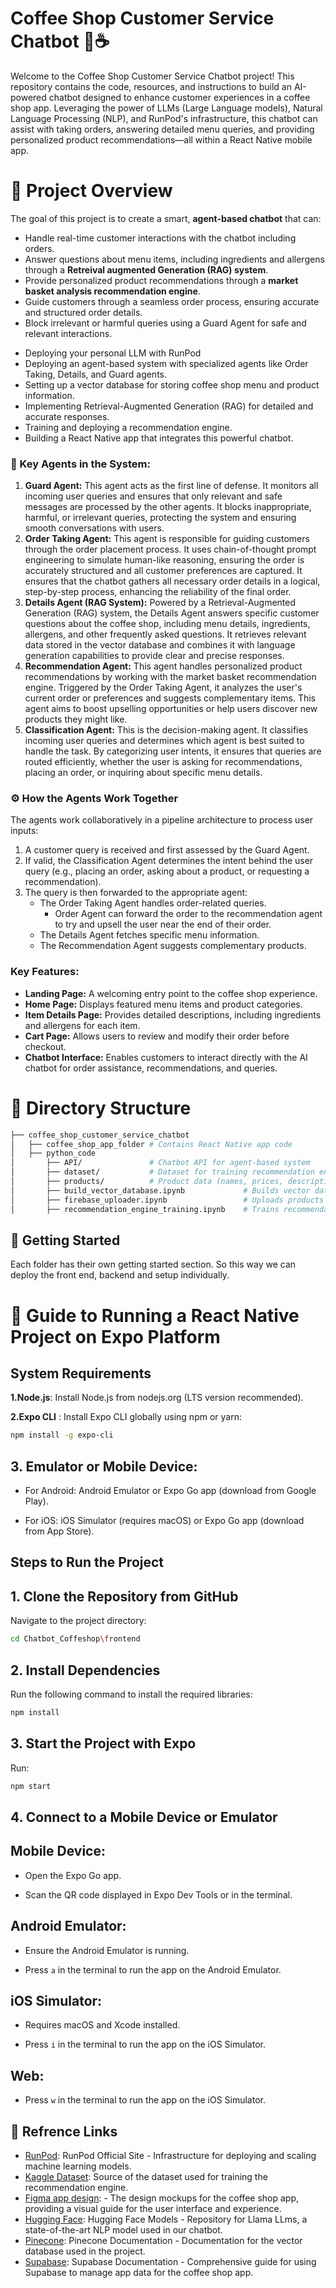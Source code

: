 # Coffee Shop Customer Service Chatbot 🚀☕️

Welcome to the Coffee Shop Customer Service Chatbot project! This repository contains the code, resources, and instructions to build an AI-powered chatbot designed to enhance customer experiences in a coffee shop app. Leveraging the power of LLMs (Large Language models), Natural Language Processing (NLP), and RunPod's infrastructure, this chatbot can assist with taking orders, answering detailed menu queries, and providing personalized product recommendations—all within a React Native mobile app.

# 🎯 Project Overview

The goal of this project is to create a smart, **agent-based chatbot** that can:

- Handle real-time customer interactions with the chatbot including orders.
- Answer questions about menu items, including ingredients and allergens through a **Retreival augmented Generation (RAG) system**.
- Provide personalized product recommendations through a **market basket analysis recommendation engine**.
- Guide customers through a seamless order process, ensuring accurate and structured order details.
- Block irrelevant or harmful queries using a Guard Agent for safe and relevant interactions.

* Deploying your personal LLM with RunPod
* Deploying an agent-based system with specialized agents like Order Taking, Details, and Guard agents.
* Setting up a vector database for storing coffee shop menu and product information.
* Implementing Retrieval-Augmented Generation (RAG) for detailed and accurate responses.
* Training and deploying a recommendation engine.
* Building a React Native app that integrates this powerful chatbot.

### 🤖 Key Agents in the System:

1. **Guard Agent:**
   This agent acts as the first line of defense. It monitors all incoming user queries and ensures that only relevant and safe messages are processed by the other agents. It blocks inappropriate, harmful, or irrelevant queries, protecting the system and ensuring smooth conversations with users.
2. **Order Taking Agent:**
   This agent is responsible for guiding customers through the order placement process. It uses chain-of-thought prompt engineering to simulate human-like reasoning, ensuring the order is accurately structured and all customer preferences are captured. It ensures that the chatbot gathers all necessary order details in a logical, step-by-step process, enhancing the reliability of the final order.
3. **Details Agent (RAG System):**
   Powered by a Retrieval-Augmented Generation (RAG) system, the Details Agent answers specific customer questions about the coffee shop, including menu details, ingredients, allergens, and other frequently asked questions. It retrieves relevant data stored in the vector database and combines it with language generation capabilities to provide clear and precise responses.
4. **Recommendation Agent:**
   This agent handles personalized product recommendations by working with the market basket recommendation engine. Triggered by the Order Taking Agent, it analyzes the user's current order or preferences and suggests complementary items. This agent aims to boost upselling opportunities or help users discover new products they might like.
5. **Classification Agent:**
   This is the decision-making agent. It classifies incoming user queries and determines which agent is best suited to handle the task. By categorizing user intents, it ensures that queries are routed efficiently, whether the user is asking for recommendations, placing an order, or inquiring about specific menu details.

### ⚙️ How the Agents Work Together

The agents work collaboratively in a pipeline architecture to process user inputs:

1. A customer query is received and first assessed by the Guard Agent.
2. If valid, the Classification Agent determines the intent behind the user query (e.g., placing an order, asking about a product, or requesting a recommendation).
3. The query is then forwarded to the appropriate agent:
   - The Order Taking Agent handles order-related queries.
     - Order Agent can forward the order to the recommendation agent to try and upsell the user near the end of their order.
   - The Details Agent fetches specific menu information.
   - The Recommendation Agent suggests complementary products.

### Key Features:

- **Landing Page:** A welcoming entry point to the coffee shop experience.
- **Home Page:** Displays featured menu items and product categories.
- **Item Details Page:** Provides detailed descriptions, including ingredients and allergens for each item.
- **Cart Page:** Allows users to review and modify their order before checkout.
- **Chatbot Interface:** Enables customers to interact directly with the AI chatbot for order assistance, recommendations, and queries.

# 📂 Directory Structure

```bash
├── coffee_shop_customer_service_chatbot
│   ├── coffee_shop_app_folder # Contains React Native app code
│   ├── python_code
│       ├── API/               # Chatbot API for agent-based system
│       ├── dataset/           # Dataset for training recommendation engine
│       ├── products/          # Product data (names, prices, descriptions, images)
│       ├── build_vector_database.ipynb             # Builds vector database for RAG model
│       ├── firebase_uploader.ipynb                 # Uploads products to Firebase
│       ├── recommendation_engine_training.ipynb    # Trains recommendation engine
```

## 🚀 Getting Started

Each folder has their own getting started section. So this way we can deploy the front end, backend and setup individually.

# 🚀 Guide to Running a React Native Project on Expo Platform

## System Requirements

**1.Node.js**: Install Node.js from nodejs.org (LTS version recommended).

**2.Expo CLI** : Install Expo CLI globally using npm or yarn:

```bash
npm install -g expo-cli
```

## 3. Emulator or Mobile Device:

- For Android: Android Emulator or Expo Go app (download from Google Play).

- For iOS: iOS Simulator (requires macOS) or Expo Go app (download from App Store).

## Steps to Run the Project

## 1. Clone the Repository from GitHub

Navigate to the project directory:

```bash
cd Chatbot_Coffeshop\frontend
```

## 2. Install Dependencies

Run the following command to install the required libraries:

```bash
npm install
```

## 3. Start the Project with Expo

Run:

```bash
npm start
```

## 4. Connect to a Mobile Device or Emulator

## Mobile Device:

- Open the Expo Go app.

- Scan the QR code displayed in Expo Dev Tools or in the terminal.

## Android Emulator:

- Ensure the Android Emulator is running.

- Press `a` in the terminal to run the app on the Android Emulator.

## iOS Simulator:

- Requires macOS and Xcode installed.

- Press `i` in the terminal to run the app on the iOS Simulator.

## Web:

- Press `w` in the terminal to run the app on the iOS Simulator.

## 🔗 Refrence Links

- [RunPod](https://rebrand.ly/Runpod-Abdullah): RunPod Official Site - Infrastructure for deploying and scaling machine learning models.
- [Kaggle Dataset](<[https://www.kaggle.com/datasets/ylchang/](https://www.kaggle.com/datasets/ylchang/coffee-shop-sample-data-1113)>): Source of the dataset used for training the recommendation engine.
- [Figma app design](<https://www.figma.com/design/PKEMJtsntUgQcN5xAIelkx/Coffee-Shop-Mobile-App-Design-(Community)?node-id=421-1221&node-type=FRAME&t=bakGV2g59KQ7cPBi-0>): - The design mockups for the coffee shop app, providing a visual guide for the user interface and experience.
- [Hugging Face](https://huggingface.co/meta-llama/Llama-3.1-8B-Instruct): Hugging Face Models - Repository for Llama LLms, a state-of-the-art NLP model used in our chatbot.
- [Pinecone](https://docs.pinecone.io/guides/get-started/quickstart): Pinecone Documentation - Documentation for the vector database used in the project.
- [Supabase](https://supabase.com/docs): Supabase Documentation - Comprehensive guide for using Supabase to manage app data for the coffee shop app.

